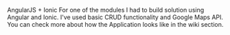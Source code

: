 AngularJS + Ionic
For one of the modules I had to build solution using Angular and Ionic.
I've used basic CRUD functionality and Google Maps API.
You can check more about how the Application looks like in the wiki section.

